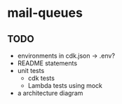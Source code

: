 # mail-queues

## TODO

- environments in cdk.json -> .env?
- README statements
- unit tests
  - cdk tests
  - Lambda tests using mock
- a architecture diagram
